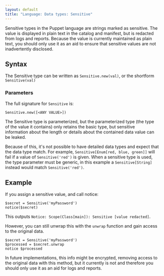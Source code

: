 ```yaml
---
layout: default
title: "Language: Data types: Sensitive"
---
```


[arithmetic]: ./lang_expressions.html#arithmetic-operators
[data type]: ./lang_data_type.html
[variant]: ./lang_data_abstract.html#variant


Sensitive types in the Puppet language are strings marked as sensitive. The value is displayed in plain text in the catalog and manifest, but is redacted from logs and reports. Because the value is currently maintained as plain text, you should only use it as an aid to ensure that sensitive values are not inadvertently disclosed.

## Syntax

The Sensitive type can be written as `Sensitive.new(val)`, or the shortform `Sensitive(val)`

### Parameters

The full signature for `Sensitive` is:

    Sensitive.new([<ANY VALUE>])

The Sensitive type is parameterized, but the parameterized type (the type of the value it contains) only retains the basic type, but sensitive information about the length or details about the contained data value can be leaked.

Because of this, it's not possible to have detailed data types and expect that the data type match. For example, `Sensitive[Enum[red, blue, green]]` will fail if a value of `Sensitive('red')` is given. When a sensitive type is used, the type parameter must be generic, in this example a `Sensitive[String]` instead would match `Sensitive('red')`.

## Example

If you assign a sensitive value, and call notice:

```puppet
$secret = Sensitive('myPassword')
notice($secret)
```

This outputs `Notice: Scope(Class[main]): Sensitive [value redacted]`.

However, you can still unwrap this with the `unwrap` function and gain access to the original data.

```
$secret = Sensitive('myPassword')
$processed = $secret.unwrap
notice $processed
```


In future implementations, this info might be encrypted, removing access to the original data with this method, but it currently is not and therefore you should only use it as an aid for logs and reports.



